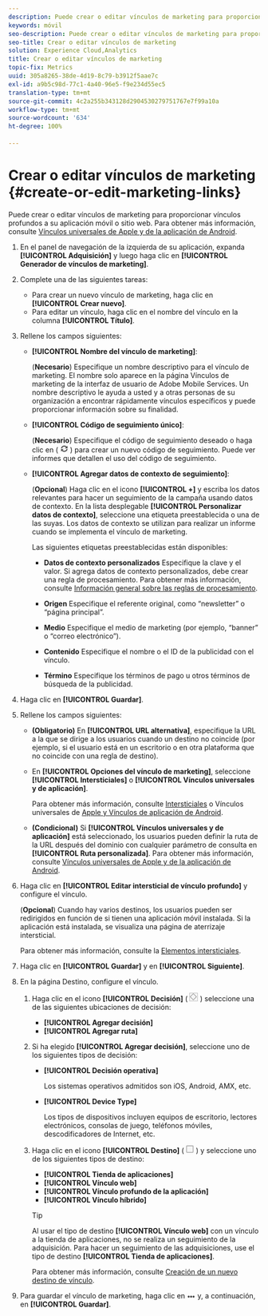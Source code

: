 ```yaml
---
description: Puede crear o editar vínculos de marketing para proporcionar vínculos profundos a su aplicación móvil o sitio web.
keywords: móvil
seo-description: Puede crear o editar vínculos de marketing para proporcionar vínculos profundos a su aplicación móvil o sitio web.
seo-title: Crear o editar vínculos de marketing
solution: Experience Cloud,Analytics
title: Crear o editar vínculos de marketing
topic-fix: Metrics
uuid: 305a8265-38de-4d19-8c79-b3912f5aae7c
exl-id: a9b5c98d-77c1-4a40-96e5-f9e234d55ec5
translation-type: tm+mt
source-git-commit: 4c2a255b343128d2904530279751767e7f99a10a
workflow-type: tm+mt
source-wordcount: '634'
ht-degree: 100%

---
```


# Crear o editar vínculos de marketing {#create-or-edit-marketing-links}

Puede crear o editar vínculos de marketing para proporcionar vínculos profundos a su aplicación móvil o sitio web. Para obtener más información, consulte [Vínculos universales de Apple y de la aplicación de Android](/help/using/c-manage-app-settings/c-mob-confg-app/c-universal-app-links.md).

1. En el panel de navegación de la izquierda de su aplicación, expanda **[!UICONTROL Adquisición]** y luego haga clic en **[!UICONTROL Generador de vínculos de marketing]**.
1. Complete una de las siguientes tareas:

   * Para crear un nuevo vínculo de marketing, haga clic en **[!UICONTROL Crear nuevo]**.
   * Para editar un vínculo, haga clic en el nombre del vínculo en la columna **[!UICONTROL Título]**.

1. Rellene los campos siguientes:

   * **[!UICONTROL Nombre del vínculo de marketing]**:

      (**Necesario**) Especifique un nombre descriptivo para el vínculo de marketing. El nombre solo aparece en la página Vínculos de marketing de la interfaz de usuario de Adobe Mobile Services. Un nombre descriptivo le ayuda a usted y a otras personas de su organización a encontrar rápidamente vínculos específicos y puede proporcionar información sobre su finalidad.

   * **[!UICONTROL Código de seguimiento único]**:

      (**Necesario**) Especifique el código de seguimiento deseado o haga clic en ( ![generar icono](assets/icon_generate.png) ) para crear un nuevo código de seguimiento. Puede ver informes que detallen el uso del código de seguimiento.

   * **[!UICONTROL Agregar datos de contexto de seguimiento]**:

      (**Opcional**) Haga clic en el icono **[!UICONTROL +]** y escriba los datos relevantes para hacer un seguimiento de la campaña usando datos de contexto. En la lista desplegable **[!UICONTROL Personalizar datos de contexto]**, seleccione una etiqueta preestablecida o una de las suyas. Los datos de contexto se utilizan para realizar un informe cuando se implementa el vínculo de marketing.

      Las siguientes etiquetas preestablecidas están disponibles:

      * **Datos de contexto personalizados** Especifique la clave y el valor. Si agrega datos de contexto personalizados, debe crear una regla de procesamiento. Para obtener más información, consulte [Información general sobre las reglas de procesamiento](https://docs.adobe.com/content/help/es-ES/analytics/admin/admin-tools/processing-rules/processing-rules.html).

      * **Origen** Especifique el referente original, como “newsletter” o “página principal”.

      * **Medio** Especifique el medio de marketing (por ejemplo, “banner” o “correo electrónico”).

      * **Contenido** Especifique el nombre o el ID de la publicidad con el vínculo.

      * **Término** Especifique los términos de pago u otros términos de búsqueda de la publicidad.
1. Haga clic en **[!UICONTROL Guardar]**.
1. Rellene los campos siguientes:

   * **(Obligatorio)** En **[!UICONTROL URL alternativa]**, especifique la URL a la que se dirige a los usuarios cuando un destino no coincide (por ejemplo, si el usuario está en un escritorio o en otra plataforma que no coincide con una regla de destino).
   * En **[!UICONTROL Opciones del vínculo de marketing]**, seleccione **[!UICONTROL Intersticiales]** o **[!UICONTROL Vínculos universales y de aplicación]**.

      Para obtener más información, consulte [Intersticiales](/help/using/acquisition-main/c-marketing-links-builder/t-create-edit-adobe-links/t-interstitials.md) o Vínculos universales de [Apple y Vínculos de aplicación de Android](/help/using/c-manage-app-settings/c-mob-confg-app/c-universal-app-links.md).

   * **(Condicional)** Si **[!UICONTROL Vínculos universales y de aplicación]** está seleccionado, los usuarios pueden definir la ruta de la URL después del dominio con cualquier parámetro de consulta en **[!UICONTROL Ruta personalizada]**. Para obtener más información, consulte [Vínculos universales de Apple y de la aplicación de Android](/help/using/c-manage-app-settings/c-mob-confg-app/c-universal-app-links.md).

1. Haga clic en **[!UICONTROL Editar intersticial de vínculo profundo]** y configure el vínculo.

   (**Opcional**) Cuando hay varios destinos, los usuarios pueden ser redirigidos en función de si tienen una aplicación móvil instalada. Si la aplicación está instalada, se visualiza una página de aterrizaje intersticial.

   Para obtener más información, consulte la [Elementos intersticiales](/help/using/acquisition-main/c-marketing-links-builder/t-create-edit-adobe-links/t-interstitials.md).

1. Haga clic en **[!UICONTROL Guardar]** y en **[!UICONTROL Siguiente]**.
1. En la página Destino, configure el vínculo.

   1. Haga clic en el icono **[!UICONTROL Decisión]** ( ![icono de decisión](assets/icon_decision.png) ) seleccione una de las siguientes ubicaciones de decisión:

      * **[!UICONTROL Agregar decisión]**
      * **[!UICONTROL Agregar ruta]**
   1. Si ha elegido **[!UICONTROL Agregar decisión]**, seleccione uno de los siguientes tipos de decisión:

      * **[!UICONTROL Decisión operativa]**

         Los sistemas operativos admitidos son iOS, Android, AMX, etc.

      * **[!UICONTROL Device Type]**

         Los tipos de dispositivos incluyen equipos de escritorio, lectores electrónicos, consolas de juego, teléfonos móviles, descodificadores de Internet, etc.
   1. Haga clic en el icono **[!UICONTROL Destino]** ( ![icono cuadrado](assets/icon_square.png) ) y seleccione uno de los siguientes tipos de destino:

      * **[!UICONTROL Tienda de aplicaciones]**
      * **[!UICONTROL Vínculo web]**
      * **[!UICONTROL Vínculo profundo de la aplicación]**
      * **[!UICONTROL Vínculo híbrido]**

      >[!TIP]
      >
      >Al usar el tipo de destino **[!UICONTROL Vínculo web]** con un vínculo a la tienda de aplicaciones, no se realiza un seguimiento de la adquisición. Para hacer un seguimiento de las adquisiciones, use el tipo de destino **[!UICONTROL Tienda de aplicaciones]**.

      Para obtener más información, consulte [Creación de un nuevo destino de vínculo](/help/using/acquisition-main/c-manage-link-destinations/t-create-new-app-deep-link-destination.md).




1. Para guardar el vínculo de marketing, haga clic en ![elipses](assets/icon_elipses.png) y, a continuación, en **[!UICONTROL Guardar]**.

